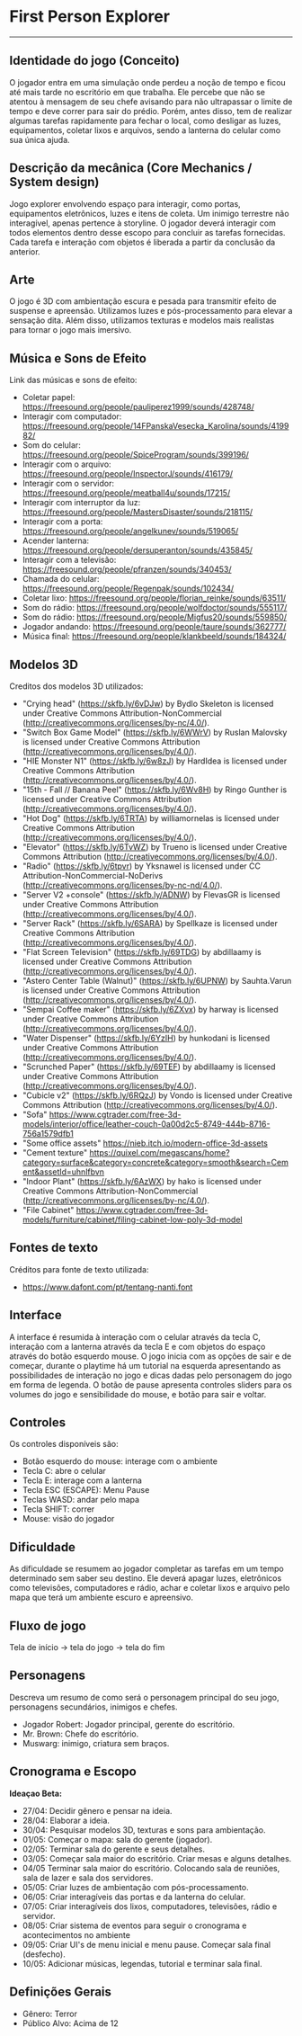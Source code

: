 # First Person Explorer

---
## Identidade do jogo (Conceito)
O jogador entra em uma simulação onde perdeu a noção de tempo e ficou até mais tarde no escritório em que trabalha. Ele percebe que não se atentou à mensagem de seu chefe avisando para não ultrapassar o limite de tempo e deve correr para sair do prédio. Porém, antes disso, tem de realizar algumas tarefas rapidamente para fechar o local, como desligar as luzes, equipamentos, coletar lixos e arquivos, sendo a lanterna do celular como sua única ajuda.

## Descrição da mecânica (Core Mechanics / System design)
Jogo explorer envolvendo espaço para interagir, como portas, equipamentos eletrônicos, luzes e itens de coleta. Um inimigo terrestre não interagível, apenas pertence à storyline. O jogador deverá interagir com todos elementos dentro desse escopo para concluir as tarefas fornecidas. Cada tarefa e interação com objetos é liberada a partir da conclusão da anterior.


## Arte
O jogo é 3D com ambientação escura e pesada para transmitir efeito de suspense e apreensão. Utilizamos luzes e pós-processamento para elevar a sensação dita. Além disso, utilizamos texturas e modelos mais realistas para tornar o jogo mais imersivo.

## Música e Sons de Efeito
Link das músicas e sons de efeito:
- Coletar papel: https://freesound.org/people/pauliperez1999/sounds/428748/
- Interagir com computador: https://freesound.org/people/14FPanskaVesecka_Karolina/sounds/419982/
- Som do celular: https://freesound.org/people/SpiceProgram/sounds/399196/
- Interagir com o arquivo: https://freesound.org/people/InspectorJ/sounds/416179/
- Interagir com o servidor: https://freesound.org/people/meatball4u/sounds/17215/
- Interagir com interruptor da luz: https://freesound.org/people/MastersDisaster/sounds/218115/
- Interagir com a porta: https://freesound.org/people/angelkunev/sounds/519065/
- Acender lanterna: https://freesound.org/people/dersuperanton/sounds/435845/
- Interagir com a televisão: https://freesound.org/people/pfranzen/sounds/340453/
- Chamada do celular: https://freesound.org/people/Regenpak/sounds/102434/
- Coletar lixo: https://freesound.org/people/florian_reinke/sounds/63511/
- Som do rádio: https://freesound.org/people/wolfdoctor/sounds/555117/
- Som do rádio: https://freesound.org/people/Migfus20/sounds/559850/
- Jogador andando: https://freesound.org/people/taure/sounds/362777/
- Música final: https://freesound.org/people/klankbeeld/sounds/184324/

## Modelos 3D
Creditos dos modelos 3D utilizados:
- "Crying head" (https://skfb.ly/6vDJw) by Bydlo Skeleton is licensed under Creative Commons Attribution-NonCommercial (http://creativecommons.org/licenses/by-nc/4.0/).
- "Switch Box Game Model" (https://skfb.ly/6WWrV) by Ruslan Malovsky is licensed under Creative Commons Attribution (http://creativecommons.org/licenses/by/4.0/).
- "HIE Monster N1" (https://skfb.ly/6w8zJ) by HardIdea is licensed under Creative Commons Attribution (http://creativecommons.org/licenses/by/4.0/).
- "15th - Fall // Banana Peel" (https://skfb.ly/6Wv8H) by Ringo Gunther is licensed under Creative Commons Attribution (http://creativecommons.org/licenses/by/4.0/).
- "Hot Dog" (https://skfb.ly/6TRTA) by williamornelas is licensed under Creative Commons Attribution (http://creativecommons.org/licenses/by/4.0/).
- "Elevator" (https://skfb.ly/6TvWZ) by Trueno is licensed under Creative Commons Attribution (http://creativecommons.org/licenses/by/4.0/).
- "Radio" (https://skfb.ly/6tpvr) by Yksnawel is licensed under CC Attribution-NonCommercial-NoDerivs (http://creativecommons.org/licenses/by-nc-nd/4.0/).
- "Server V2 +console" (https://skfb.ly/ADNW) by FlevasGR is licensed under Creative Commons Attribution (http://creativecommons.org/licenses/by/4.0/).
- "Server Rack" (https://skfb.ly/6SARA) by Spellkaze is licensed under Creative Commons Attribution (http://creativecommons.org/licenses/by/4.0/).
- "Flat Screen Television" (https://skfb.ly/69TDG) by abdillaamy is licensed under Creative Commons Attribution (http://creativecommons.org/licenses/by/4.0/).
- "Astero Center Table (Walnut)" (https://skfb.ly/6UPNW) by Sauhta.Varun is licensed under Creative Commons Attribution (http://creativecommons.org/licenses/by/4.0/).
- "Sempai Coffee maker" (https://skfb.ly/6ZXvx) by harway is licensed under Creative Commons Attribution (http://creativecommons.org/licenses/by/4.0/).
- "Water Dispenser" (https://skfb.ly/6YzIH) by hunkodani is licensed under Creative Commons Attribution (http://creativecommons.org/licenses/by/4.0/).
- "Scrunched Paper" (https://skfb.ly/69TEF) by abdillaamy is licensed under Creative Commons Attribution (http://creativecommons.org/licenses/by/4.0/).
- "Cubicle v2" (https://skfb.ly/6RQzJ) by Vondo is licensed under Creative Commons Attribution (http://creativecommons.org/licenses/by/4.0/).
- "Sofa" https://www.cgtrader.com/free-3d-models/interior/office/leather-couch-0a00d2c5-8749-444b-8716-756a1579dfb1
- "Some office assets" https://nieb.itch.io/modern-office-3d-assets
- "Cement texture" https://quixel.com/megascans/home?category=surface&category=concrete&category=smooth&search=Cement&assetId=uhnlfbvn
- "Indoor Plant" (https://skfb.ly/6AzWX) by hako is licensed under Creative Commons Attribution-NonCommercial (http://creativecommons.org/licenses/by-nc/4.0/).
- "File Cabinet" https://www.cgtrader.com/free-3d-models/furniture/cabinet/filing-cabinet-low-poly-3d-model

## Fontes de texto
Créditos para fonte de texto utilizada:
- https://www.dafont.com/pt/tentang-nanti.font

## Interface
A interface é resumida à interação com o celular através da tecla C, interação com a lanterna através da tecla E e com objetos do espaço através do botão esquerdo mouse. O jogo inicia com as opções de sair e de começar, durante o playtime há um tutorial na esquerda apresentando as possibilidades de interação no jogo e dicas dadas pelo personagem do jogo em forma de legenda. O botão de pause apresenta controles sliders para os volumes do jogo e sensibilidade do mouse, e botão para sair e voltar.

## Controles
Os controles disponíveis são:
- Botão esquerdo do mouse: interage com o ambiente
- Tecla C: abre o celular
- Tecla E: interage com a lanterna
- Tecla ESC (ESCAPE): Menu Pause
- Teclas WASD: andar pelo mapa
- Tecla SHIFT: correr
- Mouse: visão do jogador

## Dificuldade
As dificuldade se resumem ao jogador completar as tarefas em um tempo determinado sem saber seu destino. Ele deverá apagar luzes, eletrônicos como televisões, computadores e rádio, achar e coletar lixos e arquivo pelo mapa que terá um ambiente escuro e apreensivo.

## Fluxo de jogo
Tela de início -> tela do jogo -> tela do fim

## Personagens
Descreva um resumo de como será o personagem principal do seu jogo, personagens secundários, inimigos e chefes.
- Jogador Robert: Jogador principal, gerente do escritório.
- Mr. Brown: Chefe do escritório.
- Muswarg: inimigo, criatura sem braços.

## Cronograma e Escopo
**Ideaçao Beta:**

- 27/04: Decidir gênero e pensar na ideia.
- 28/04: Elaborar a ideia.
- 30/04: Pesquisar modelos 3D, texturas e sons para ambientação.
- 01/05: Começar o mapa: sala do gerente (jogador).
- 02/05: Terminar sala do gerente e seus detalhes.
- 03/05: Começar sala maior do escritório. Criar mesas e alguns detalhes.
- 04/05 Terminar sala maior do escritório. Colocando sala de reuniões, sala de lazer e sala dos servidores.
- 05/05: Criar luzes de ambientação com pós-processamento.
- 06/05: Criar interagíveis das portas e da lanterna do celular.
- 07/05: Criar interagíveis dos lixos, computadores, televisões, rádio e servidor.
- 08/05: Criar sistema de eventos para seguir o cronograma e acontecimentos no ambiente
- 09/05: Criar UI's de menu inicial e menu pause. Começar sala final (desfecho).
- 10/05: Adicionar músicas, legendas, tutorial e terminar sala final.

## Definições Gerais
- Gênero: Terror
- Público Alvo: Acima de 12




